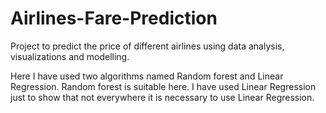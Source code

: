 # Airlines-Fare-Prediction
Project to predict the price of different airlines using data analysis, visualizations and modelling.

Here I have used two algorithms named Random forest and Linear Regression.
Random forest is suitable here. I have used Linear Regression just to show that not everywhere it is necessary to use Linear Regression.
